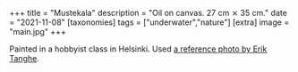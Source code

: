 +++
title = "Mustekala"
description = "Oil on canvas. 27 cm ⨯ 35 cm."
date = "2021-11-08"
[taxonomies]
tags = ["underwater","nature"]
[extra]
image = "main.jpg"
+++

Painted in a hobbyist class in Helsinki. Used [a reference photo by Erik Tanghe](https://pixabay.com/fi/photos/mustekala-sea-life-vedenalainen-3232758/).
